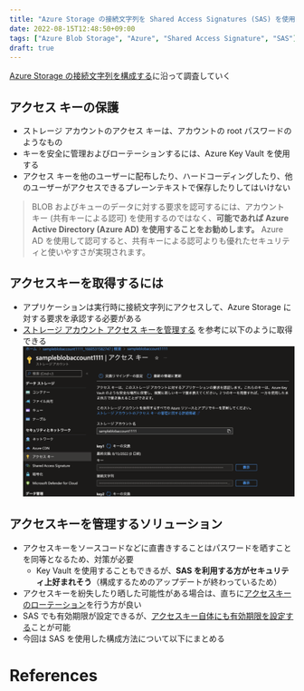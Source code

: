 ```yaml
---
title: "Azure Storage の接続文字列を Shared Access Signatures (SAS) を使用して安全に構成する方法"
date: 2022-08-15T12:48:50+09:00
tags: ["Azure Blob Storage", "Azure", "Shared Access Signature", "SAS"]
draft: true
---
```


[Azure Storage の接続文字列を構成する](https://docs.microsoft.com/ja-jp/azure/storage/common/storage-configure-connection-string)に沿って調査していく

## アクセス キーの保護
- ストレージ アカウントのアクセス キーは、アカウントの root パスワードのようなもの
- キーを安全に管理およびローテーションするには、Azure Key Vault を使用する
- アクセス キーを他のユーザーに配布したり、ハードコーディングしたり、他のユーザーがアクセスできるプレーンテキストで保存したりしてはいけない
> BLOB およびキューのデータに対する要求を認可するには、アカウント キー (共有キーによる認可) を使用するのではなく、**可能であれば Azure Active Directory (Azure AD) を使用することをお勧めします。** Azure AD を使用して認可すると、共有キーによる認可よりも優れたセキュリティと使いやすさが実現されます。

## アクセスキーを取得するには
- アプリケーションは実行時に接続文字列にアクセスして、Azure Storage に対する要求を承認する必要がある
- [ストレージ アカウント アクセス キーを管理する](https://docs.microsoft.com/ja-jp/azure/storage/common/storage-account-keys-manage?tabs=azure-portal) を参考に以下のように取得できる
![アクセスキー](accesskey.png)

## アクセスキーを管理するソリューション
- アクセスキーをソースコードなどに直書きすることはパスワードを晒すことを同等となるため、対策が必要
  - Key Vault を使用することもできるが、**SAS を利用する方がセキュリティ上好まれそう**（構成するためのアップデートが終わっているため）
- アクセスキーを紛失したり晒した可能性がある場合は、直ちに[アクセスキーのローテーション](https://docs.microsoft.com/ja-jp/azure/storage/common/storage-account-keys-manage?tabs=azure-portal#manually-rotate-access-keys)を行う方が良い
- SAS でも有効期限が設定できるが、[アクセスキー自体にも有効期限を設定する](https://docs.microsoft.com/ja-jp/azure/storage/common/storage-account-keys-manage?tabs=azure-portal#create-a-key-expiration-policy)ことが可能
- 今回は SAS を使用した構成方法について以下にまとめる

# References